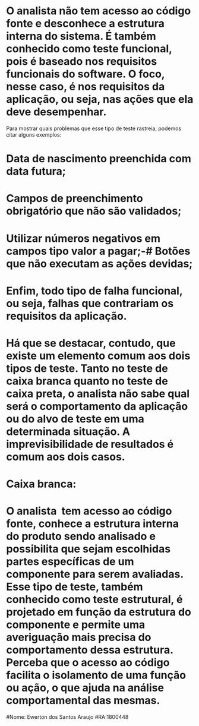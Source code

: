 # O analista não tem acesso ao código fonte e desconhece a estrutura interna do sistema. É também conhecido como teste funcional, pois é baseado nos requisitos funcionais do software. O foco, nesse caso, é nos requisitos da aplicação, ou seja, nas ações que ela deve desempenhar.
Para mostrar quais problemas que esse tipo de teste rastreia, podemos citar alguns exemplos:
#  Data de nascimento preenchida com data futura;
#  Campos de preenchimento obrigatório que não são validados;
#  Utilizar números negativos em campos tipo valor a pagar;-#  Botões que não executam as ações devidas;
# Enfim, todo tipo de falha funcional, ou seja, falhas que contrariam os requisitos da aplicação.
# Há que se destacar, contudo, que existe um elemento comum aos dois tipos de teste. Tanto no teste de caixa branca quanto no teste de caixa preta, o analista não sabe qual será o comportamento da aplicação ou do alvo de teste em uma determinada situação. A imprevisibilidade de resultados é comum aos dois casos.
# Caixa branca:
# O analista  tem acesso ao código fonte, conhece a estrutura interna do produto sendo analisado e possibilita que sejam escolhidas partes específicas de um componente para serem avaliadas. Esse tipo de teste, também conhecido como teste estrutural, é projetado em função da estrutura do componente e permite uma averiguação mais precisa do comportamento dessa estrutura. Perceba que o acesso ao código facilita o isolamento de uma função ou ação, o que ajuda na análise comportamental das mesmas.

#Nome: Ewerton dos Santos Araujo
#RA:1800448
